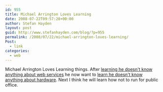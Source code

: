 ```yaml
---
id: 955
title: Michael Arrington Loves Learning
date: 2008-07-22T09:57:28+00:00
author: Stefan Hayden
layout: post
guid: http://www.stefanhayden.com/blog/?p=955
permalink: /2008/07/22/michael-arrington-loves-learning/
Post:
  - link
categories:
  - web
---
```

Michael Arrington Loves Learning things. After <a href="http://www.edgeio.com">learning he doesn't know anything about web services</a> he now want to <a href="http://www.techcrunch.com/2008/07/21/we-want-a-dead-simple-web-tablet-help-us-build-it/">learn he doesn't know anything about hardware</a>. Next I think he will learn how not to run for public office.